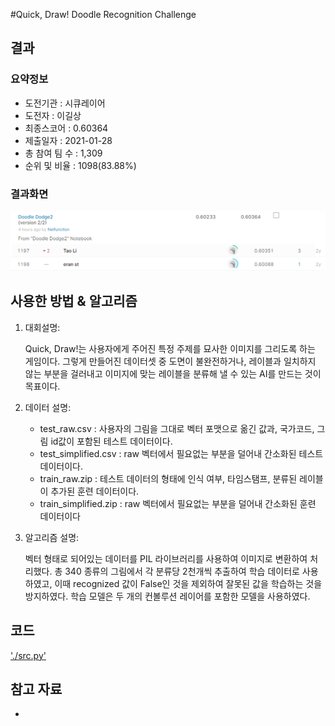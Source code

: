 #Quick, Draw! Doodle Recognition Challenge

## 결과

### 요약정보

- 도전기관 : 시큐레이어
- 도전자 : 이길상
- 최종스코어 : 0.60364
- 제출일자 : 2021-01-28
- 총 참여 팀 수 : 1,309
- 순위 및 비율 : 1098(83.88%)

### 결과화면

![leaderboard](./img/leaderboard.png)

## 사용한 방법 & 알고리즘
1. 대회설명:
  
    Quick, Draw!는 사용자에게 주어진 특정 주제를 묘사한 이미지를 그리도록 하는 게임이다. 그렇게 만들어진 데이터셋 중 도면이 불완전하거나, 레이블과 일치하지 않는 부분을 걸러내고 이미지에 맞는 레이블을 분류해 낼 수 있는 AI를 만드는 것이 목표이다. 

2. 데이터 설명: 
 
    * test_raw.csv : 사용자의 그림을 그대로 벡터 포맷으로 옮긴 값과, 국가코드, 그림 id값이 포함된 테스트 데이터이다. 
    * test_simplified.csv : raw 벡터에서 필요없는 부분을 덜어내 간소화된 테스트 데이터이다.
    * train_raw.zip : 테스트 데이터의 형태에 인식 여부, 타임스탬프, 분류된 레이블이 추가된 훈련 데이터이다. 
    * train_simplified.zip : raw 벡터에서 필요없는 부분을 덜어내 간소화된 훈련 데이터이다 

3. 알고리즘 설명:

    벡터 형태로 되어있는 데이터를 PIL 라이브러리를 사용하여 이미지로 변환하여 처리했다. 총 340 종류의 그림에서 각 분류당 2천개씩 추출하여 학습 데이터로 사용하였고, 이때 recognized 값이 False인 것을 제외하여 잘못된 값을 학습하는 것을 방지하였다. 학습 모델은 두 개의 컨볼루션 레이어를 포함한 모델을 사용하였다.     
## 코드

['./src.py'](./src.py)

## 참고 자료

- 
